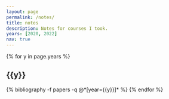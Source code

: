 ```yaml
---
layout: page
permalink: /notes/
title: notes
description: Notes for courses I took.
years: [2020, 2022]
nav: true
---
```


<div class="publications">
    {% for y in page.years %}
    <h2 class="year">{{y}}</h2>
    {% bibliography -f papers -q @*[year={{y}}]* %}
    {% endfor %}
</div>

